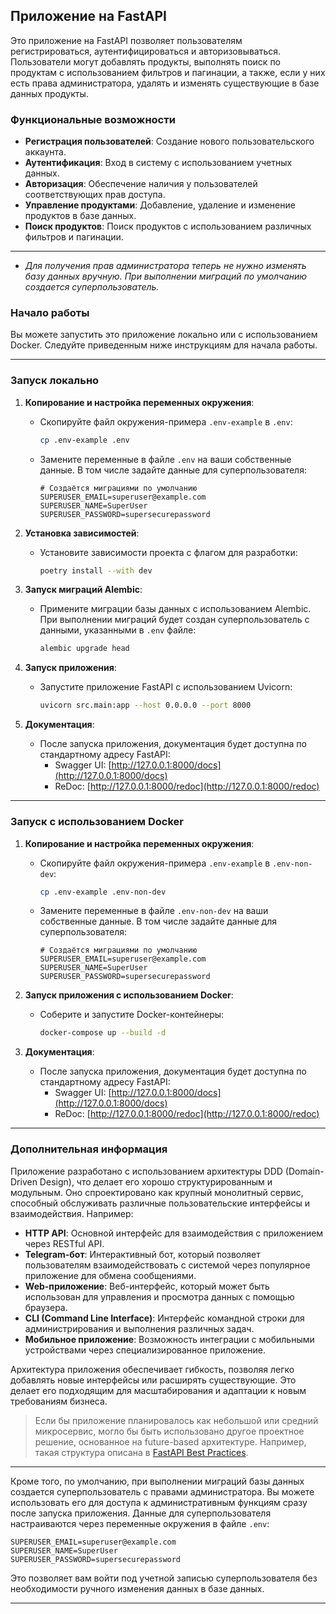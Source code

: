 ## Приложение на FastAPI

Это приложение на FastAPI позволяет пользователям регистрироваться, аутентифицироваться и авторизовываться. Пользователи могут добавлять продукты, выполнять поиск по продуктам с использованием фильтров и пагинации, а также, если у них есть права администратора, удалять и изменять существующие в базе данных продукты.

### Функциональные возможности

- **Регистрация пользователей**: Создание нового пользовательского аккаунта.
- **Аутентификация**: Вход в систему с использованием учетных данных.
- **Авторизация**: Обеспечение наличия у пользователей соответствующих прав доступа.
- **Управление продуктами**: Добавление, удаление и изменение продуктов в базе данных.
- **Поиск продуктов**: Поиск продуктов с использованием различных фильтров и пагинации.

---

- *Для получения прав администратора теперь не нужно изменять базу данных вручную. При выполнении миграций по умолчанию создается суперпользователь.*

### Начало работы

Вы можете запустить это приложение локально или с использованием Docker. Следуйте приведенным ниже инструкциям для начала работы.

---

### Запуск локально

1. **Копирование и настройка переменных окружения**:
   - Скопируйте файл окружения-примера `.env-example` в `.env`:
     ```bash
     cp .env-example .env
     ```
   - Замените переменные в файле `.env` на ваши собственные данные. В том числе задайте данные для суперпользователя:
     ```env
     # Создаётся миграциями по умолчанию
     SUPERUSER_EMAIL=superuser@example.com
     SUPERUSER_NAME=SuperUser
     SUPERUSER_PASSWORD=supersecurepassword
     ```

2. **Установка зависимостей**:
   - Установите зависимости проекта с флагом для разработки:
     ```bash
     poetry install --with dev
     ```

3. **Запуск миграций Alembic**:
   - Примените миграции базы данных с использованием Alembic. При выполнении миграций будет создан суперпользователь с данными, указанными в `.env` файле:
     ```bash
     alembic upgrade head
     ```

4. **Запуск приложения**:
   - Запустите приложение FastAPI с использованием Uvicorn:
     ```bash
     uvicorn src.main:app --host 0.0.0.0 --port 8000
     ```

5. **Документация**:
   - После запуска приложения, документация будет доступна по стандартному адресу FastAPI:
     - Swagger UI: [http://127.0.0.1:8000/docs](http://127.0.0.1:8000/docs)
     - ReDoc: [http://127.0.0.1:8000/redoc](http://127.0.0.1:8000/redoc)

---

### Запуск с использованием Docker

1. **Копирование и настройка переменных окружения**:
   - Скопируйте файл окружения-примера `.env-example` в `.env-non-dev`:
     ```bash
     cp .env-example .env-non-dev
     ```
   - Замените переменные в файле `.env-non-dev` на ваши собственные данные. В том числе задайте данные для суперпользователя:
     ```env
     # Создаётся миграциями по умолчанию
     SUPERUSER_EMAIL=superuser@example.com
     SUPERUSER_NAME=SuperUser
     SUPERUSER_PASSWORD=supersecurepassword
     ```

2. **Запуск приложения с использованием Docker**:
   - Соберите и запустите Docker-контейнеры:
     ```bash
     docker-compose up --build -d
     ```

3. **Документация**:
   - После запуска приложения, документация будет доступна по стандартному адресу FastAPI:
     - Swagger UI: [http://127.0.0.1:8000/docs](http://127.0.0.1:8000/docs)
     - ReDoc: [http://127.0.0.1:8000/redoc](http://127.0.0.1:8000/redoc)

---

### Дополнительная информация

Приложение разработано с использованием архитектуры DDD (Domain-Driven Design), что делает его хорошо структурированным и модульным. Оно спроектировано как крупный монолитный сервис, способный обслуживать различные пользовательские интерфейсы и взаимодействия. Например:

- **HTTP API**: Основной интерфейс для взаимодействия с приложением через RESTful API.
- **Telegram-бот**: Интерактивный бот, который позволяет пользователям взаимодействовать с системой через популярное приложение для обмена сообщениями.
- **Web-приложение**: Веб-интерфейс, который может быть использован для управления и просмотра данных с помощью браузера.
- **CLI (Command Line Interface)**: Интерфейс командной строки для администрирования и выполнения различных задач.
- **Мобильное приложение**: Возможность интеграции с мобильными устройствами через специализированное приложение.

Архитектура приложения обеспечивает гибкость, позволяя легко добавлять новые интерфейсы или расширять существующие. Это делает его подходящим для масштабирования и адаптации к новым требованиям бизнеса.

> Если бы приложение планировалось как небольшой или средний микросервис, могло бы быть использовано другое проектное решение, основанное на future-based архитектуре. Например, такая структура описана в [FastAPI Best Practices](https://github.com/zhanymkanov/fastapi-best-practices?tab=readme-ov-file#project-structure).
---
Кроме того, по умолчанию, при выполнении миграций базы данных создается суперпользователь с правами администратора. Вы можете использовать его для доступа к административным функциям сразу после запуска приложения. Данные для суперпользователя настраиваются через переменные окружения в файле `.env`:

```plaintext
SUPERUSER_EMAIL=superuser@example.com
SUPERUSER_NAME=SuperUser
SUPERUSER_PASSWORD=supersecurepassword
```

Это позволяет вам войти под учетной записью суперпользователя без необходимости ручного изменения данных в базе данных.

---
